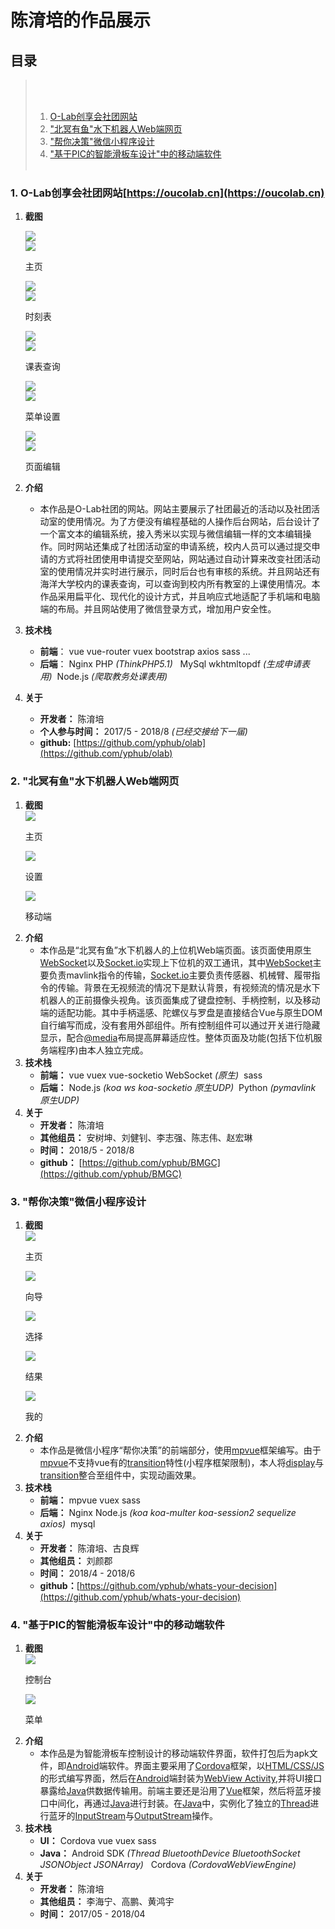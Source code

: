 # 陈淯培的作品展示

## 目录
><br></br>
>1. [O-Lab创享会社团网站](#first)
>2. ["北冥有鱼"水下机器人Web端网页](#second)
>3. ["帮你决策"微信小程序设计](#third)
>4. ["基于PIC的智能滑板车设计"中的移动端软件](#fourth)
><br></br>


<span id="first"></span>
### 1. O-Lab创享会社团网站[https://oucolab.cn](https://oucolab.cn)
1. **截图**
    <div class="table">
        <div class="cp">
            <img src="./oucolab.cn/主页-B.png">
        </div>
        <div class="mb">        
            <img src="./oucolab.cn/主页-M.png">
        </div>        
    </div>    
    <p class="pngd">主页</p>
    
    <div class="table">
        <div class="cp">
            <img src="./oucolab.cn/时刻表-B.png">
        </div>
        <div class="mb">        
            <img src="./oucolab.cn/时刻表-M.png">
        </div>
    </div>
    <p class="pngd">时刻表</p>

    <div class="table">
        <div class="cp">
            <img src="./oucolab.cn/课表-B.png">
        </div>
        <div class="mb">        
            <img src="./oucolab.cn/课表-M.png">
        </div>
    </div>
    <p class="pngd">课表查询</p>

    <div class="table">
        <div class="cp">
            <img src="./oucolab.cn/菜单设置-B.png">
        </div>
        <div class="mb">        
            <img src="./oucolab.cn/菜单设置-M.png">
        </div>
    </div>
    <p class="pngd">菜单设置</p>

    <div class="table">
        <div class="cp">
            <img src="./oucolab.cn/编辑-B.png">
        </div>
        <div class="mb">        
            <img src="./oucolab.cn/编辑-M.png">
        </div>
    </div>
    <p class="pngd">页面编辑</p>    
2. **介绍**
    * 本作品是O-Lab社团的网站。网站主要展示了社团最近的活动以及社团活动室的使用情况。为了方便没有编程基础的人操作后台网站，后台设计了一个富文本的编辑系统，接入秀米以实现与微信编辑一样的文本编辑操作。同时网站还集成了社团活动室的申请系统，校内人员可以通过提交申请的方式将社团使用申请提交至网站，网站通过自动计算来改变社团活动室的使用情况并实时进行展示，同时后台也有审核的系统。并且网站还有海洋大学校内的课表查询，可以查询到校内所有教室的上课使用情况。本作品采用扁平化、现代化的设计方式，并且响应式地适配了手机端和电脑端的布局。并且网站使用了微信登录方式，增加用户安全性。
3. **技术栈**
    * **前端**： vue vue-router vuex bootstrap axios sass ...
    * **后端**： Nginx PHP _(ThinkPHP5.1)_ &nbsp;&nbsp;MySql wkhtmltopdf _(生成申请表用)_&nbsp;&nbsp;Node.js _(爬取教务处课表用)_
4. **关于**
    * **开发者：** 陈淯培
    * **个人参与时间：** 2017/5 - 2018/8 _(已经交接给下一届)_
    * **github:** [https://github.com/yphub/olab](https://github.com/yphub/olab)


<span id="second"></span>
### 2. "北冥有鱼"水下机器人Web端网页
1. **截图**
    <div class="table">
        <div class="cp">    
            <img src="./北冥有鱼/主页.png">            
            <p class="pngd">主页</p>
        </div>
        <div class="cp">    
            <img src="./北冥有鱼/设置.png">            
            <p class="pngd">设置</p>
        </div>
        <div class="cp">    
            <img src="./北冥有鱼/移动.png">            
            <p class="pngd">移动端</p>
        </div>
    </div>
2. **介绍**
    * 本作品是“北冥有鱼”水下机器人的上位机Web端页面。该页面使用原生[WebSocket]()以及[Socket.io]()实现上下位机的双工通讯，其中[WebSocket]()主要负责mavlink指令的传输，[Socket.io]()主要负责传感器、机械臂、履带指令的传输。背景在无视频流的情况下是默认背景，有视频流的情况是水下机器人的正前摄像头视角。该页面集成了键盘控制、手柄控制，以及移动端的适配功能。其中手柄遥感、陀螺仪与罗盘是直接结合Vue与原生DOM自行编写而成，没有套用外部组件。所有控制组件可以通过开关进行隐藏显示，配合[@media]()布局提高屏幕适应性。整体页面及功能(包括下位机服务端程序)由本人独立完成。
3. **技术栈**
    * **前端：** vue vuex vue-socketio WebSocket _(原生)_ &nbsp;sass
    * **后端：** Node.js _(koa ws koa-socketio 原生UDP)_ &nbsp;Python _(pymavlink 原生UDP)_
4. **关于**
    * **开发者：** 陈淯培
    * **其他组员：** 安树坤、刘健钊、李志强、陈志伟、赵宏琳
    * **时间：** 2018/5 - 2018/8
    * **github：** [https://github.com/yphub/BMGC](https://github.com/yphub/BMGC)


<span id="third"></span>
### 3. "帮你决策"微信小程序设计
1. **截图**
    <div class="table">
        <div class="cp cp-m">
            <img src="./帮你决策/主页.jpg">
            <p class="pngd">主页</p>
        </div>
        <div class="cp cp-m">
            <img src="./帮你决策/向导.jpg">
            <p class="pngd">向导</p>
        </div>
        <div class="cp cp-m">
            <img src="./帮你决策/选择.jpg">
            <p class="pngd">选择</p>
        </div>
        <div class="cp cp-m">
            <img src="./帮你决策/结果.jpg">
            <p class="pngd">结果</p>
        </div>
        <div class="cp cp-m">
            <img src="./帮你决策/我的.jpg">
            <p class="pngd">我的</p>
        </div>
    </div>
2. **介绍**
    * 本作品是微信小程序“帮你决策”的前端部分，使用[mpvue]()框架编写。由于[mpvue]()不支持vue有的[transition]()特性(小程序框架限制)，本人将[display]()与[transition]()整合至组件中，实现动画效果。
3. **技术栈**
    * **前端：** mpvue vuex sass
    * **后端：** Nginx Node.js _(koa koa-multer koa-session2 sequelize axios)_&nbsp; mysql
4. **关于**
    * **开发者：** 陈淯培、古良辉
    * **其他组员：** 刘颜郡    
    * **时间：** 2018/4 - 2018/6
    * **github：**[https://github.com/yphub/whats-your-decision](https://github.com/yphub/whats-your-decision)


<span id="fourth"></span>
### 4. "基于PIC的智能滑板车设计"中的移动端软件
1. **截图**
    <div class="table">
        <div class="cp cp-m">
            <img src="./滑板车/控制台.jpg">
            <p class="pngd">控制台</p>
        </div>
        <div class="cp cp-m">
            <img src="./滑板车/菜单.jpg">
            <p class="pngd">菜单</p>
        </div>
    </div>
2. **介绍**
    * 本作品是为智能滑板车控制设计的移动端软件界面，软件打包后为apk文件，即[Android]()端软件。界面主要采用了[Cordova]()框架，以[HTML/CSS/JS]()的形式编写界面，然后在[Android]()端封装为[WebView Activity](),并将UI接口暴露给[Java]()供数据传输用。前端主要还是沿用了[Vue]()框架，然后将蓝牙接口中间化，再通过[Java]()进行封装。在[Java]()中，实例化了独立的[Thread]()进行蓝牙的[InputStream]()与[OutputStream]()操作。
3. **技术栈**
    * **UI：** Cordova vue vuex sass
    * **Java：** Android SDK _(Thread BluetoothDevice BluetoothSocket JSONObject JSONArray)_ &nbsp;&nbsp;Cordova _(CordovaWebViewEngine)_
4. **关于**
    * **开发者：** 陈淯培
    * **其他组员：** 李海宁、高鹏、黄鸿宇
    * **时间：** 2017/05 - 2018/04